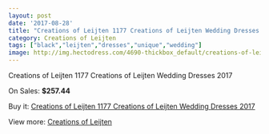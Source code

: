 ```yaml
---
layout: post
date: '2017-08-28'
title: "Creations of Leijten 1177 Creations of Leijten Wedding Dresses 2017"
category: Creations of Leijten
tags: ["black","leijten","dresses","unique","wedding"]
image: http://img.hectodress.com/4690-thickbox_default/creations-of-leijten-1177-creations-of-leijten-wedding-dresses-2013.jpg
---
```

Creations of Leijten 1177 Creations of Leijten Wedding Dresses 2017

On Sales: **$257.44**
<a href="https://www.hectodress.com/creations-of-leijten/2375-creations-of-leijten-1177-creations-of-leijten-wedding-dresses-2013.html"><amp-img layout="responsive" width="600" height="600" src="//img.hectodress.com/4690-thickbox_default/creations-of-leijten-1177-creations-of-leijten-wedding-dresses-2013.jpg" alt="Creations of Leijten 1177 Creations of Leijten Wedding Dresses 2017 0" /></a>
<a href="https://www.hectodress.com/creations-of-leijten/2375-creations-of-leijten-1177-creations-of-leijten-wedding-dresses-2013.html"><amp-img layout="responsive" width="600" height="600" src="//img.hectodress.com/4692-thickbox_default/creations-of-leijten-1177-creations-of-leijten-wedding-dresses-2013.jpg" alt="Creations of Leijten 1177 Creations of Leijten Wedding Dresses 2017 1" /></a>
<a href="https://www.hectodress.com/creations-of-leijten/2375-creations-of-leijten-1177-creations-of-leijten-wedding-dresses-2013.html"><amp-img layout="responsive" width="600" height="600" src="//img.hectodress.com/4691-thickbox_default/creations-of-leijten-1177-creations-of-leijten-wedding-dresses-2013.jpg" alt="Creations of Leijten 1177 Creations of Leijten Wedding Dresses 2017 2" /></a>

Buy it: [Creations of Leijten 1177 Creations of Leijten Wedding Dresses 2017](https://www.hectodress.com/creations-of-leijten/2375-creations-of-leijten-1177-creations-of-leijten-wedding-dresses-2013.html "Creations of Leijten 1177 Creations of Leijten Wedding Dresses 2017")

View more: [Creations of Leijten](https://www.hectodress.com/40-creations-of-leijten "Creations of Leijten")